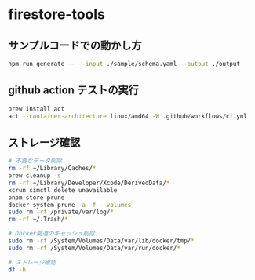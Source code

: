 # firestore-tools

## サンプルコードでの動かし方

```bash
npm run generate -- --input ./sample/schema.yaml --output ./output
```


## github action テストの実行

```bash
brew install act
act --container-architecture linux/amd64 -W .github/workflows/ci.yml 
```

## ストレージ確認
```bash
# 不要なデータ削除
rm -rf ~/Library/Caches/*
brew cleanup -s
rm -rf ~/Library/Developer/Xcode/DerivedData/*
xcrun simctl delete unavailable
pnpm store prune
docker system prune -a -f --volumes
sudo rm -rf /private/var/log/*
rm -rf ~/.Trash/*

# Docker関連のキャッシュ削除
sudo rm -rf /System/Volumes/Data/var/lib/docker/tmp/*
sudo rm -rf /System/Volumes/Data/var/run/docker/*

# ストレージ確認
df -h
```